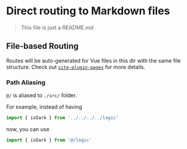 # Direct routing to Markdown files

> This file is just a README.md
## File-based Routing

Routes will be auto-generated for Vue files in this dir with the same file structure.
Check out [`vite-plugin-pages`](https://github.com/hannoeru/vite-plugin-pages) for more details.

### Path Aliasing

`@/` is aliased to `./src/` folder.

For example, instead of having

```ts
import { isDark } from '../../../../logic'
```

now, you can use

```ts
import { isDark } from '@/logic'
```
